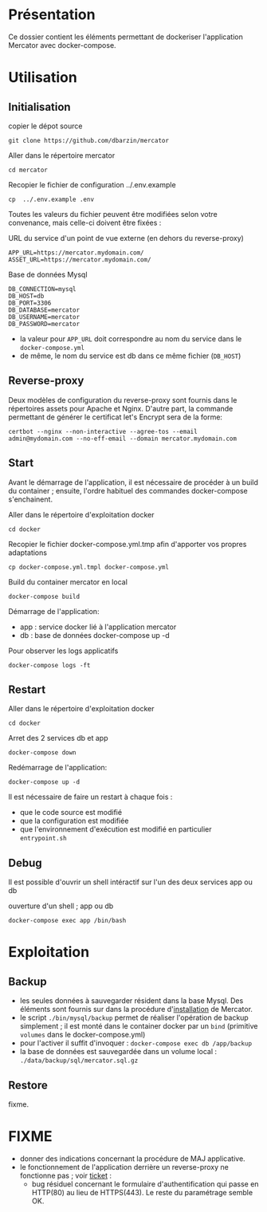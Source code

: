 # Présentation

Ce dossier contient les éléments permettant de dockeriser l'application Mercator avec docker-compose.

# Utilisation

## Initialisation

copier le dépot source

    git clone https://github.com/dbarzin/mercator

Aller dans le répertoire mercator

    cd mercator

Recopier le fichier de configuration ../.env.example

    cp  ../.env.example .env

Toutes les valeurs du fichier peuvent être modifiées selon votre convenance, mais celle-ci doivent être fixées :

URL du service d'un point de vue externe (en dehors du reverse-proxy)

    APP_URL=https://mercator.mydomain.com/
    ASSET_URL=https://mercator.mydomain.com/

Base de données Mysql

    DB_CONNECTION=mysql
    DB_HOST=db
    DB_PORT=3306
    DB_DATABASE=mercator
    DB_USERNAME=mercator
    DB_PASSWORD=mercator

- la valeur pour `APP_URL` doit correspondre au nom du service dans le `docker-compose.yml`
- de même, le nom du service est db dans ce même fichier (`DB_HOST`)

## Reverse-proxy

Deux modèles de configuration du reverse-proxy sont fournis dans le répertoires assets pour Apache et Nginx. D'autre part, la commande permettant de générer le certificat let's Encrypt sera de la forme:

    certbot --nginx --non-interactive --agree-tos --email admin@mydomain.com --no-eff-email --domain mercator.mydomain.com

## Start

Avant le démarrage de l'application, il est nécessaire de procéder à un build du container ; ensuite, l'ordre habituel des commandes docker-compose s'enchainent.

Aller dans le répertoire d'exploitation docker

    cd docker

Recopier le fichier docker-compose.yml.tmp afin d'apporter vos propres adaptations

    cp docker-compose.yml.tmpl docker-compose.yml

Build du container mercator en local

    docker-compose build

Démarrage de l'application:
 - app : service docker lié à l'application mercator
 - db : base de données
    docker-compose up -d

Pour observer les logs applicatifs

    docker-compose logs -ft

## Restart

Aller dans le répertoire d'exploitation docker

    cd docker

Arret des 2 services db et app

    docker-compose down

Redémarrage de l'application:

    docker-compose up -d

Il est nécessaire de faire un restart à chaque fois :

- que le code source est modifié
- que la configuration est modifiée
- que l'environnement d'exécution est modifié en particulier `entrypoint.sh`

## Debug

Il est possible d'ouvrir un shell intéractif sur l'un des deux services app ou db

ouverture d'un shell ; app ou db

    docker-compose exec app /bin/bash

# Exploitation

## Backup

- les seules données à sauvegarder résident dans la base Mysql. Des éléments sont fournis sur dans la procédure d'[installation](https://github.com/dbarzin/mercator/blob/master/INSTALL.md) de Mercator.
- le script `./bin/mysql/backup` permet de réaliser l'opération de backup simplement ; il est monté dans le container docker par un `bind` (primitive `volumes` dans le docker-compose.yml)
- pour l'activer il suffit d'invoquer : `docker-compose exec db /app/backup`
- la base de données  est sauvegardée dans un volume local : `./data/backup/sql/mercator.sql.gz`

## Restore

fixme.

# FIXME

- donner des indications concernant la procédure de MAJ applicative.
- le fonctionnement de l'application derrière un reverse-proxy ne fonctionne pas ; voir [ticket](https://github.com/mqu/mercator/issues/1) :
  - bug résiduel concernant le formulaire d'authentification qui passe en HTTP(80) au lieu de HTTPS(443). Le reste du paramétrage semble OK.



